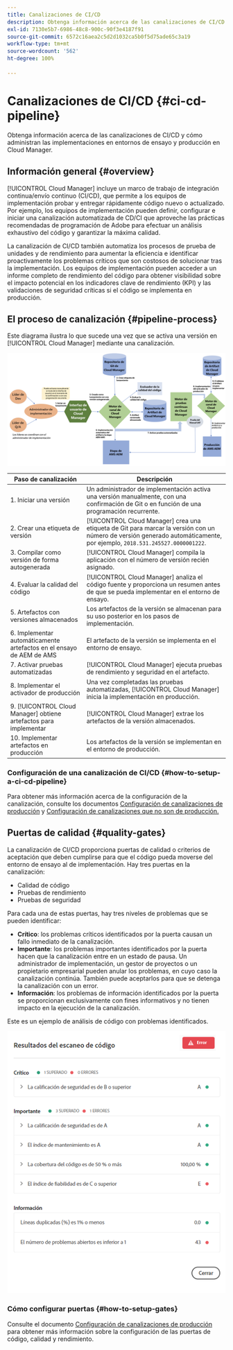 ```yaml
---
title: Canalizaciones de CI/CD
description: Obtenga información acerca de las canalizaciones de CI/CD y cómo administran las implementaciones en entornos de ensayo y producción en Cloud Manager.
exl-id: 7130e5b7-6986-48c8-900c-90f3e4187f91
source-git-commit: 6572c16aea2c5d2d1032ca5b0f5d75ade65c3a19
workflow-type: tm+mt
source-wordcount: '562'
ht-degree: 100%

---
```



# Canalizaciones de CI/CD {#ci-cd-pipeline}

Obtenga información acerca de las canalizaciones de CI/CD y cómo administran las implementaciones en entornos de ensayo y producción en Cloud Manager.

## Información general {#overview}

[!UICONTROL Cloud Manager] incluye un marco de trabajo de integración continua/envío continuo (CI/CD), que permite a los equipos de implementación probar y entregar rápidamente código nuevo o actualizado. Por ejemplo, los equipos de implementación pueden definir, configurar e iniciar una canalización automatizada de CD/CI que aproveche las prácticas recomendadas de programación de Adobe para efectuar un análisis exhaustivo del código y garantizar la máxima calidad.

La canalización de CI/CD también automatiza los procesos de prueba de unidades y de rendimiento para aumentar la eficiencia e identificar proactivamente los problemas críticos que son costosos de solucionar tras la implementación. Los equipos de implementación pueden acceder a un informe completo de rendimiento del código para obtener visibilidad sobre el impacto potencial en los indicadores clave de rendimiento (KPI) y las validaciones de seguridad críticas si el código se implementa en producción.

## El proceso de canalización {#pipeline-process}

Este diagrama ilustra lo que sucede una vez que se activa una versión en [!UICONTROL Cloud Manager] mediante una canalización.

![El proceso de canalización](/help/assets/screen_shot_2018-05-30at82457pm.png)

| Paso de canalización | Descripción |
|---|---|
| 1. Iniciar una versión | Un administrador de implementación activa una versión manualmente, con una confirmación de Git o en función de una programación recurrente. |
| 2. Crear una etiqueta de versión | [!UICONTROL Cloud Manager] crea una etiqueta de Git para marcar la versión con un número de versión generado automáticamente, por ejemplo, `2018.531.245527.0000001222`. |
| 3. Compilar como versión de forma autogenerada | [!UICONTROL Cloud Manager] compila la aplicación con el número de versión recién asignado. |
| 4. Evaluar la calidad del código | [!UICONTROL Cloud Manager] analiza el código fuente y proporciona un resumen antes de que se pueda implementar en el entorno de ensayo. |
| 5. Artefactos con versiones almacenados | Los artefactos de la versión se almacenan para su uso posterior en los pasos de implementación. |
| 6. Implementar automáticamente artefactos en el ensayo de AEM de AMS | El artefacto de la versión se implementa en el entorno de ensayo. |
| 7. Activar pruebas automatizadas | [!UICONTROL Cloud Manager] ejecuta pruebas de rendimiento y seguridad en el artefacto. |
| 8. Implementar el activador de producción | Una vez completadas las pruebas automatizadas, [!UICONTROL Cloud Manager] inicia la implementación en producción. |
| 9. [!UICONTROL Cloud Manager] obtiene artefactos para implementar | [!UICONTROL Cloud Manager] extrae los artefactos de la versión almacenados. |
| 10. Implementar artefactos en producción | Los artefactos de la versión se implementan en el entorno de producción. |

### Configuración de una canalización de CI/CD {#how-to-setup-a-ci-cd-pipeline}

Para obtener más información acerca de la configuración de la canalización, consulte los documentos [Configuración de canalizaciones de producción](/help/using/production-pipelines.md) y [Configuración de canalizaciones que no son de producción.](/help/using/non-production-pipelines.md)

## Puertas de calidad {#quality-gates}

La canalización de CI/CD proporciona puertas de calidad o criterios de aceptación que deben cumplirse para que el código pueda moverse del entorno de ensayo al de implementación. Hay tres puertas en la canalización:

* Calidad de código
* Pruebas de rendimiento
* Pruebas de seguridad

Para cada una de estas puertas, hay tres niveles de problemas que se pueden identificar:

* **Crítico**: los problemas críticos identificados por la puerta causan un fallo inmediato de la canalización.
* **Importante**: los problemas importantes identificados por la puerta hacen que la canalización entre en un estado de pausa. Un administrador de implementación, un gestor de proyectos o un propietario empresarial pueden anular los problemas, en cuyo caso la canalización continúa. También puede aceptarlos para que se detenga la canalización con un error.
* **Información**: los problemas de información identificados por la puerta se proporcionan exclusivamente con fines informativos y no tienen impacto en la ejecución de la canalización.

Este es un ejemplo de análisis de código con problemas identificados.

![Ejemplo de análisis de código](/help/assets/quality-gate-failed.png)

### Cómo configurar puertas {#how-to-setup-gates}

Consulte el documento [Configuración de canalizaciones de producción](/help/using/production-pipelines.md) para obtener más información sobre la configuración de las puertas de código, calidad y rendimiento.
